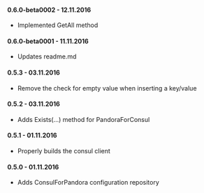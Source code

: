 #### 0.6.0-beta0002 - 12.11.2016
* Implemented GetAll method

#### 0.6.0-beta0001 - 11.11.2016
* Updates readme.md

#### 0.5.3 - 03.11.2016
* Remove the check for empty value when inserting a key/value

#### 0.5.2 - 03.11.2016
* Adds Exists(...) method for PandoraForConsul

#### 0.5.1 - 01.11.2016
* Properly builds the consul client

#### 0.5.0 - 01.11.2016
* Adds ConsulForPandora configuration repository
